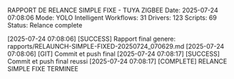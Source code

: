 RAPPORT DE RELANCE SIMPLE FIXE - TUYA ZIGBEE
Date: 2025-07-24 07:08:06
Mode: YOLO Intelligent
Workflows: 31
Drivers: 123
Scripts: 69
Status: Relance complete

[2025-07-24 07:08:06] [SUCCESS] Rapport final genere: rapports/RELAUNCH-SIMPLE-FIXED-20250724_070629.md
[2025-07-24 07:08:06] [GIT] Commit et push final
[2025-07-24 07:08:17] [SUCCESS] Commit et push final reussi
[2025-07-24 07:08:17] [COMPLETE] RELANCE SIMPLE FIXE TERMINEE
